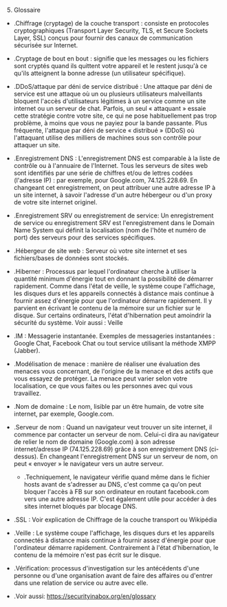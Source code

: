 5. Glossaire

- .Chiffrage (cryptage) de la couche transport&nbsp;: consiste en protocoles cryptographiques (Transport Layer Security, TLS, et Secure Sockets Layer, SSL) conçus pour fournir des canaux de communication sécurisée sur Internet.&nbsp;
- .Cryptage de bout en bout&nbsp;: signifie que les messages ou les fichiers sont cryptés quand ils quittent votre appareil et le restent jusqu'à ce qu'ils atteignent la bonne adresse (un utilisateur spécifique).&nbsp;
- .DDoS/attaque par déni de service distribué&nbsp;: Une attaque par déni de service est une attaque où un ou plusieurs utilisateurs malveillants bloquent l'accès d'utilisateurs légitimes à un service comme un site internet ou un serveur de chat. Parfois, un seul «&nbsp;attaquant&nbsp;» essaie cette stratégie contre votre site, ce qui ne pose habituellement pas trop problème, à moins que vous ne payiez pour la bande passante. Plus fréquente, l'attaque par déni de service «&nbsp;distribué&nbsp;» (DDoS) où l'attaquant utilise des milliers de machines sous son contrôle pour attaquer un site.&nbsp;
- .Enregistrement DNS&nbsp;: L'enregistrement DNS est comparable à la liste de contrôle ou à l'annuaire de l'Internet. Tous les serveurs de sites web sont identifiés par une série de chiffres et/ou de lettres codées (l'adresse IP)&nbsp;: par exemple, pour Google.com, 74.125.228.69. En changeant cet enregistrement, on peut attribuer une autre adresse IP à un site internet, à savoir l'adresse d'un autre hébergeur ou d'un proxy de votre site internet originel.&nbsp;
- .Enregistrement SRV ou enregistrement de service: Un enregistrement de service ou enregistrement SRV est l'enregistrement dans le Domain Name System qui définit la localisation (nom de l'hôte et numéro de port) des serveurs pour des services spécifiques.&nbsp;
- .Hébergeur de site web&nbsp;: Serveur où votre site internet et ses fichiers/bases de données sont stockés.&nbsp;
- .Hiberner&nbsp;: Processus par lequel l'ordinateur cherche à utiliser la quantité minimum d'énergie tout en donnant la possibilité de démarrer rapidement. Comme dans l'état de veille, le système coupe l'affichage, les disques durs et les appareils connectés à distance mais continue à fournir assez d'énergie pour que l'ordinateur démarre rapidement. Il y parvient en écrivant le contenu de la mémoire sur un fichier sur le disque. Sur certains ordinateurs, l'état d'hibernation peut amoindrir la sécurité du système. Voir aussi&nbsp;: Veille&nbsp;
- .IM&nbsp;: Messagerie instantanée. Exemples de messageries instantanées&nbsp;: Google Chat, Facebook Chat ou tout service utilisant la méthode XMPP (Jabber).&nbsp;
- .Modélisation de menace&nbsp;: manière de réaliser une évaluation des menaces vous concernant, de l'origine de la menace et des actifs que vous essayez de protéger. La menace peut varier selon votre localisation, ce que vous faites ou les personnes avec qui vous travaillez.&nbsp;
- .Nom de domaine&nbsp;: Le nom, lisible par un être humain, de votre site internet, par exemple, Google.com.&nbsp;
- .Serveur de nom&nbsp;: Quand un navigateur veut trouver un site internet, il commence par contacter un serveur de nom. Celui-ci dira au navigateur de relier le nom de domaine (Google.com) à son adresse internet/adresse IP (74.125.228.69) grâce à son enregistrement DNS (ci-dessus). En changeant l'enregistrement DNS sur un serveur de nom, on peut «&nbsp;envoyer&nbsp;» le navigateur vers un autre serveur. &nbsp;
  - .Techniquement, le navigateur vérifie quand même dans le fichier hosts avant de s'adresser au DNS, c'est comme ça qu'on peut bloquer l'accès à FB sur son ordinateur en routant facebook.com vers une autre adresse IP. C'est également utile pour accéder à des sites internet bloqués par blocage DNS.&nbsp;

- .SSL&nbsp;: Voir explication de Chiffrage de la couche transport ou Wikipédia&nbsp;
- .Veille&nbsp;: Le système coupe l'affichage, les disques durs et les appareils connectés à distance mais continue à fournir assez d'énergie pour que l'ordinateur démarre rapidement. Contrairement à l'état d'hibernation, le contenu de la mémoire n'est pas écrit sur le disque.&nbsp;
- .Vérification: processus d'investigation sur les antécédents d'une personne ou d'une organisation avant de faire des affaires ou d'entrer dans une relation de service ou autre avec elle.&nbsp;
- .Voir aussi: https://securityinabox.org/en/glossary&nbsp;
